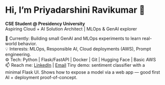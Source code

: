 # Hi, I’m Priyadarshini Ravikumar 👋

**CSE Student @ Presidency University**  
Aspiring Cloud + AI Solution Architect | MLOps & GenAI explorer

🔭 Currently: Building small GenAI and MLOps experiments to learn real-world behavior.  
💡 Interests: MLOps, Responsible AI, Cloud deployments (AWS), Prompt engineering.  
⚙️ Tech: Python | Flask/FastAPI | Docker | Git | Hugging Face | Basic AWS  
📫 Reach me: [LinkedIn](https://www.linkedin.com/in/priyadarshini-ravikumar-3a457a353) | [Email](pdrk888@gmail.com)
Tiny demo: sentiment classifier with a minimal Flask UI. Shows how to expose a model via a web app — good first AI + deployment proof-of-concept.
